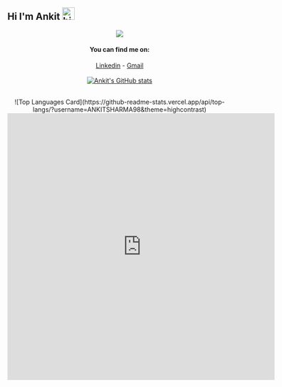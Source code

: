 ## Hi I'm Ankit <img src="https://user-images.githubusercontent.com/1303154/88677602-1635ba80-d120-11ea-84d8-d263ba5fc3c0.gif" width="28px" alt="hi">

<div align="center">

<img src="https://github.com/SP-XD/SP-XD/blob/main/images/dino.gif?raw=true" />

<br>



#### You can find me on:
[Linkedin](https://www.linkedin.com/in/ankit-sharma-7843aa187) - [Gmail](mailto:ankitsharma8794@gmail.com)
<br>
<br>
<a href="https://github.com/ANKITSHARMA98">
![Ankit's GitHub stats](https://github-readme-stats.vercel.app/api?username=ANKITSHARMA98&theme=highcontrast&show_icons=true)
  
  
</a>
<br>
![Top Languages Card](https://github-readme-stats.vercel.app/api/top-langs/?username=ANKITSHARMA98&theme=highcontrast)
</div>
<iframe width="600" height="600" src="https://ionicabizau.github.io/github-profile-languages/api.html?ANKITSHARMA98" frameborder="0"></iframe>
